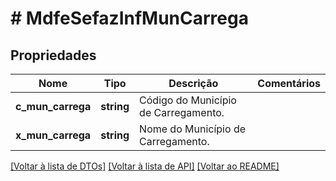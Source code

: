 # # MdfeSefazInfMunCarrega

## Propriedades

Nome | Tipo | Descrição | Comentários
------------ | ------------- | ------------- | -------------
**c_mun_carrega** | **string** | Código do Município de Carregamento. |
**x_mun_carrega** | **string** | Nome do Município de Carregamento. |

[[Voltar à lista de DTOs]](../../README.md#models) [[Voltar à lista de API]](../../README.md#endpoints) [[Voltar ao README]](../../README.md)

